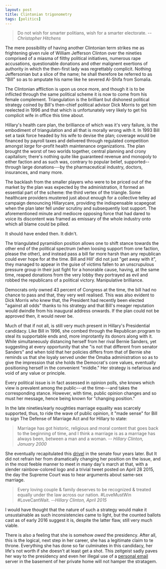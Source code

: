 ```yaml
---
layout: post
title: Clintonian trigonometry
tags: [politics]
---
```


> Do not wish for smarter politians, wish for a smarter electorate.
> --<cite>Christopher Hitchens</cite>

The mere possibility of having another Clintonian term strikes me as frightening given rule of William Jefferson Clinton over the nineties comprised of a miasma of filthy political initiatives, numerous rape accusations, questionable donations and other malignent exertions of authority in which the then-first lady was regrettably complicit. Nothing Jeffersonian but a slice of the name; he shall therefore be referred to as "Bill" so as to amputate his name like he severed Al-Shifa from Somalia.

The Clintonian affliction is upon us once more, and though it is to be inflicted through the same political scheme it is now to come from his female complement. Triangulation is the brilliant but dishonest political strategy coined by Bill's then-chief political advisor Dick Morris to get him reelected in 1996 and that which is unfortunately very likely to get his complicit wife in office this time about.

Hillary's health care plan, the brilliance of which was it's very failure, is the embodiment of triangulation and all that is morally wrong with it. In 1993 Bill set a task force headed by his wife to devise the plan; coverage would be financed by payroll taxes and delivered through regulated competition amongst *large* for-profit health maintenance organizations. The plan brought the worst of two worlds together, central planning and crony capitalism; there's nothing quite like guaranteed revenue and monopoly to either faction and as such was, contrary to popular belief, supported--through large donations---by the pharmaceutical industry, doctors, insurances, and many more. 

The backlash from the smaller players who were to be priced out of the market by the plan was expected by the administration, it formed an essential part of the scheme: the third vertex of the triangle. Some healthcare providers mustered just about enough for a collective telley ad campaign denouncing Hillarycare,  providing the indispensable scapegoat when the plan later fell under scrutiny and subsequently lost support. The aforementioned minute and mediocre opposing force that had dared to voice its discontent was framed as emissary of the whole industry onto which all blame could be pilled. 

It should have ended then. It didn't.

The triangulated pyramidion position allows one to shift stance towards the other end of the political spectrum (when loosing support from one faction, please the other), and instead pass a bill far more harsh than any republican could ever hope for at the time. Bill and Hill' did not just "get away with it", they managed to appear in the guise of victims fallen to an unscrupulous pressure group in their just fight for a honorable cause, having, at the same time, reaped donations from the very lobby they portrayed as evil and robbed the republicans of a political victory. Manipulative brilliance.

Democrats only owned 43 percent of Congress at the time, the bill had no chance to pass and that, they very well realised. This was also evident to Dick Morris who knew that, the President had recently been elected "against all odds" thanks to his strategy and that Bill's meager reputation would dwindle from his inaugural address onwards. If the plan could not be approved then, it would never be. 

Much of that if not all, is still very much present in Hillary's Presidential candidacy. Like Bill in 1996, she combed through the Republican program to steal its supportable ends and, more improtantly its donors along with it. While simultaneously distancing herself from her rival Bernie Sanders, yet suggesting at every opportunity that she "is not that different from senator Sanders" and when told that her policies differs from that of Bernie she reminds us that she loyaly served under the Omaba administration so as to give the impression that she holds the Democrat's core values, eventually positioning herself in the convenient "middle." Her strategy is nefarious and void of any value or principle. 

Every political issue is in fact assessed in opinion polls, she knows which view is prevalent among the public---at the time---and takes the corresponding stance. However, with time, public opinion changes and so must her message, hence being known for "changing position." 

In the late nineties/early noughties marriage equality was scarcely supported, thus, to ride the wave of public opinion, it "made sense" for Bill to sign The Defense of Marriage Act and for Hillary to state:

> Marriage has got historic, religious and moral content that goes back to the beginning of time, and I think a marriage is as a marriage has always been, between a man and a woman.
> -- <cite>Hillary Clinton, January 2000</cite>

She eventually recapitulated this [drivel](https://www.youtube.com/watch?v=6I1-r1YgK9I) in the senate four years later. But It did not refrain her from dramatically changing her position on the issue, and in the most feeble manner to meet in many day's march at that, with a slender rainbow-colored logo and a trivial tweet posted on April 28 2015, the day the Supreme Court was to hear arguments about same-sex marriage.

> Every loving couple & family deserves to be recognized & treated equally under the law across our nation. #LoveMustWin #LoveCantWait.
> --<cite>Hillary Clinton, April 2015</cite>

I would have thought that the nature of such a strategy would make it unsustainable as such inconsistencies came to light, but the counted ballots cast as of early 2016 suggest it is, despite the latter flaw, still very much viable. 

There is also a feeling that she is somehow *owed* the presidency. After all, this is the logical, next step in her career, she has a legitimate claim to te throne. Everything she has done so far culminates in this candidacy, her life's not worth if she doesn't at least get a shot. This zeitgeist sadly paves her way to the presidency and even her illegal use of a [personal email](https://github.com/JohnCoene/rodham) server in the basement of her private home will not hamper the stratagem.

